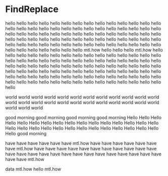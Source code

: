 # FindReplace

hello hello
hello hello hello hello hello hello hello hello hello hello hello hello hello hello hello hello hello hello hello hello hello hello hello hello hello hello hello hello hello hello hello hello hello hello hello hello hello hello hello hello hello hello hello hello hello hello hello hello hello hello hello hello hello hello hello hello hello hello hello hello hello hello hello hello hello hello hello hello hello hello hello hello hello hello hello mtl.how hello hello hello mtl.how hello hello hello hello hello hello hello hello hello hello hello hello hello hello hello hello hello hello hello hello hello hello hello hello hello hello hello hello hello hello hello hello hello hello hello hello hello hello hello hello hello hello hello hello hello hello hello hello hello hello hello hello hello hello hello hello hello hello hello hello hello hello hello hello hello hello hello hello hello hello hello hello hello hello hello hello hello hello hello hello hello hello hello hello hello hello

world world world world world world world world world world world world world world world world world world world world world world world world world world world 

good morning  good morning good morning good morning  Hello Hello  Hello Hello  Hello Hello  Hello Hello  Hello Hello  Hello Hello  Hello Hello  Hello Hello  Hello Hello  Hello Hello  Hello Hello  Hello Hello  Hello Hello  Hello Hello  Hello Hello good morning

have have have have have have mtl.how have have have have have have have mtl.how have have have have have have have have have have have have have have have have have have have have have have have have have have have mtl.how

data mtl.how hello mtl.how

